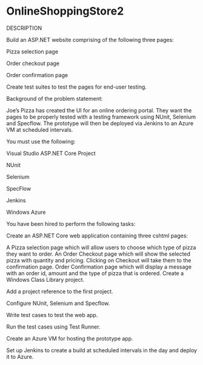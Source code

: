 # OnlineShoppingStore2
DESCRIPTION

Build an ASP.NET website comprising of the following three pages:

Pizza selection page 

Order checkout page

Order confirmation page 

Create test suites to test the pages for end-user testing. 

Background of the problem statement:

Joe’s Pizza has created the UI for an online ordering portal. They want the pages to be properly tested with a testing framework using NUnit, Selenium and Specflow. The prototype will then be deployed via Jenkins to an Azure VM at scheduled intervals.

You must use the following:

Visual Studio ASP.NET Core Project

NUnit 

Selenium

SpecFlow

Jenkins

Windows Azure

You have been hired to perform the following tasks:

Create an ASP.NET Core web application containing three cshtml pages:

A Pizza selection page which will allow users to choose which type of pizza they want to order.
An Order Checkout page which will show the selected pizza with quantity and pricing. Clicking on Checkout will take them to the confirmation page.
Order Confirmation page which will display a message with an order id, amount and the type of pizza that is ordered.
Create a Windows Class Library project.

Add a project reference to the first project.

Configure NUnit, Selenium and Specflow.

Write test cases to test the web app.

Run the test cases using Test Runner.

Create an Azure VM for hosting the prototype app.

Set up Jenkins to create a build at scheduled intervals in the day and deploy it to Azure.





